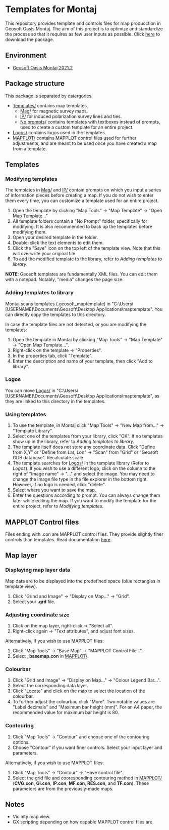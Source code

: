 # Templates for Montaj

This repository provides template and controls files for map producction in Geosoft Oasis Montaj. The aim of this project is to optimize and standardize the process so that it requires as few user inputs as possible. Click [here](https://github.com/alanjyu/MontajTemplates/archive/refs/heads/main.zip) to download the package. 

## Environment
- [Geosoft Oasis Montaj 2021.2](https://www.seequent.com/products-solutions/geosoft-oasis-montaj/)

## Package structure

This package is separated by catergories: 

- [Templates/](https://github.com/alanjyu/MontajTemplates/tree/main/Mag) contains map templates.
  - [Mag/](https://github.com/alanjyu/MontajTemplates/tree/main/Mag) for magnetic survey maps.
  - [IP/](https://github.com/alanjyu/MontajTemplates/tree/main/IP) for induced polarization survey lines and ties. 
  - [No prompts/](https://github.com/alanjyu/MontajTemplates/tree/main/Mag/No%20prompts) contains templates with textboxes instead of prompts, used to create a custom template for an entire project. 
- [Logos/](https://github.com/alanjyu/MontajTemplates/tree/main/Logos) contains logos used in the templates. 
- [MAPPLOT/](https://github.com/alanjyu/MontajTemplates/tree/main/MAPPLOT) contains MAPPLOT control files used for further adjustments, and are meant to be used once you have created a map from a template.

## Templates

### Modifying templates
The templates in [Mag/](https://github.com/alanjyu/MontajTemplates/tree/main/Mag) and [IP/](https://github.com/alanjyu/MontajTemplates/tree/main/IP) contain prompts on which you input a series of information pieces before creating a map. If you do not wish to enter them every time, you can customize a template used for an entire project.

1. Open the template by clicking "Map Tools" → "Map Template" → "Open Map Template…"
2. All template folders contain a "No Prompt" folder, specifically for modifying. It is also recommended to back up the templates before modifying them. 
3. Open your desired template in the folder.
4. Double-click the text elements to edit them.
5. Click the "Save" icon on the top left of the template view. Note that this will overwrite your original file.
6. To add the modified template to the library, refer to *Adding templates to library*.

**NOTE**: Geosoft templates are fundamentally XML files. You can edit them with a notepad. Notably, "media" changes the page size.


### Adding templates to library

Montaj scans templates (.geosoft_maptemplate) in "C:\Users\\[USERNAME\]\Documents\Geosoft\Desktop Applications\maptemplate". You can directly copy the templates to this directory. 

In case the template files are not detected, or you are modifying the templates:

1. Open the template in Montaj by clicking "Map Tools" → "Map Template" → "Open Map Template…".
2. Right-click on the template → "Properties".
3. In the properties tab, click "Template".
4. Enter the description and name of your template, then click "Add to library".


### Logos
You can move [Logos/](https://github.com/alanjyu/MontajTemplates/tree/main/Logos) in "C:\Users\\[USERNAME\]\Documents\Geosoft\Desktop Applications\maptemplate", as they are linked to this directory in the templates.


### Using templates

1. To use the template, in Montaj click "Map Tools" → "New Map from…" → "Template Library".
2. Select one of the templates from your library, click "OK". If no templates show up in the library, refer to *Adding templates to library*.
3. The template itself does not store any coordinate data. Click "Define from X,Y" or "Define from Lat, Lon" → "Scan" from "Grid" or "Geosoft GDB database". Recalculate scale.
4. The template searches for [Logos/](https://github.com/alanjyu/MontajTemplates/tree/main/Logos) in the template library (Refer to *Logos*). If you wish to use a different logo, click on the column to the right of "Image name" → "…" and select the image. You may need to change the image file type in the file explorer in the bottom right. However, if no logo is needed, click "delete".
5. Select where you want to save the map.
6. Enter the questions according to prompt. You can always change them later while editing the map. If you want to modify the template for the entire project, refer to *Modifying templates*.

## MAPPLOT Control files

Files ending with .con are MAPPLOT control files. They provide slightly finer controls than templates. Read documentation [here](https://help.seequent.com/Oasis-montaj/9.9/en/Content/gxhelp/mapplot/mapplot_overview.htm?tocpath=Oasis%20montaj%7CWorkflow%7CAnalyse%20Data%7CEdit%20and%20Manipulate%20Maps%7CWork%20with%20Map%20Templates%7CFigure%20and%20Full%20Map%20Templates%20(MAPPLOT%20Template%20Manager)%7CMAPPLOT%20Topics%20and%20Command%20Reference%7C_____0). 

## Map layer

### Displaying map layer data
Map data are to be displayed into the predefined space (blue rectangles in template view).

1. Click "Grind and Image" → "Display on Map…" → "Grid".
2. Select your **.grd** file.

### Adjusting coordinate size

1. Click on the map layer, right-click → "Select all". 
2. Right-click again → "Text attributes", and adjust font sizes.

Alternatively, if you wish to use MAPPLOT files:

1. Click "Map Tools" → "Base Map" → "MAPPLOT Control File...".
2. Select **_basemap.con** in [MAPPLOT/](https://github.com/alanjyu/MontajTemplates/tree/main/MAPPLOT).

### Colourbar

1. Click "Grid and Image" → "Display on Map…" → "Colour Legend Bar...".
2. Select the corresponding data layer.
3. Click "Locate" and click on the map to select the location of the colourbar.
4. To further adjust the colourbar, click "More". Two notable values are "Label decimals" and "Maximum bar height (mm)". For an A4 paper, the recommended value for maximum bar height is 80.

### Contouring

1. Click "Map Tools" → "Contour" and choose one of the contouring options.
2. Choose "Contour" if you want finer controls. Select your input layer and parameters.

Alternatively, if you wish to use MAPPLOT files:

1. Click "Map Tools" → "Contour" → "Have control file". 
2. Select the grid file and cooresponding contouring method in [MAPPLOT/](https://github.com/alanjyu/MontajTemplates/tree/main/MAPPLOT) (**CVG.con**, **GI.con**, **IP.con**, **MF.con**, **RES.con**, and **TF.con**). These parameters are from the previously-made maps.

## Notes
-	Vicinity map view.
-	GX scripting depending on how capable MAPPLOT control files are.
